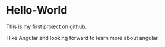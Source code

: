 # Hello-World
This is my first project on github.

I like Angular and looking forward to learn more about angular.
